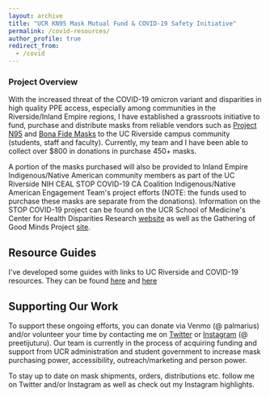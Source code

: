 ```yaml
---
layout: archive
title: "UCR KN95 Mask Mutual Fund & COVID-19 Safety Initiative"
permalink: /covid-resources/
author_profile: true
redirect_from:
  - /covid
---
```


### Project Overview

With the increased threat of the COVID-19 omicron variant and disparities in high quality PPE access, especially among communities in the Riverside/Inland Empire regions, I have established a grassroots initiative to fund, purchase and distribute masks from reliable vendors such as [Project N95](https://projectn95.org/) and [Bona Fide Masks](https://bonafidemasks.com/) to the UC Riverside campus community (students, staff and faculty). Currently, my team and I have been able to collect over $800 in donations in purchase 450+ masks. 

A portion of the masks purchased will also be provided to Inland Empire Indigenous/Native American community members as part of the UC Riverside NIH CEAL STOP COVID-19 CA Coalition Indigenous/Native American Engagement Team's project efforts (NOTE: the funds used to purchase these masks are separate from the donations). Information on the STOP COVID-19 project can be found on the UCR School of Medicine's Center for Health Disparities Research [website](https://healthdisparities.ucr.edu/stop-covid-19-ca) as well as the Gathering of Good Minds Project [site](https://www.gogm.live/).  

## Resource Guides

I've developed some guides with links to UC Riverside and COVID-19 resources. They can be found [here](https://drive.google.com/file/d/1qZJv-O1FbcQnGXErO_h5KlvC2wcg8npN/view?usp=sharing) and [here](https://drive.google.com/file/d/1_EeW9slbpkaMaUfAXpCmuj_IAY59ouwZ/view?usp=sharing)

## Supporting Our Work

To support these ongoing efforts, you can donate via Venmo (@ palmarius) and/or volunteer your time by contacting me  on [Twitter](https://twitter.com/preetijuturu) or [Instagram](https://instagram.com/preetijuturu) (@ preetijuturu). Our team is currently in the process of acquiring funding and support from UCR administration and student government to increase mask purchasing power, accessibility, outreach/marketing and person power. 

To stay up to date on mask shipments, orders, distributions etc. follow me on Twitter and/or Instagram as well as check out my Instagram highlights. 
